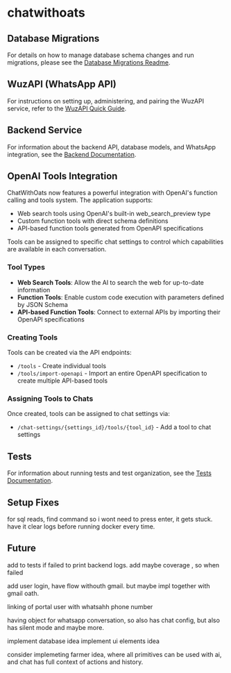 # chatwithoats

## Database Migrations

For details on how to manage database schema changes and run migrations, please see the [Database Migrations Readme](db/README.md).

## WuzAPI (WhatsApp API)

For instructions on setting up, administering, and pairing the WuzAPI service, refer to the [WuzAPI Quick Guide](wuzapi/README.md).

## Backend Service

For information about the backend API, database models, and WhatsApp integration, see the [Backend Documentation](backend/README.md).

## OpenAI Tools Integration

ChatWithOats now features a powerful integration with OpenAI's function calling and tools system. The application supports:

- Web search tools using OpenAI's built-in web_search_preview type
- Custom function tools with direct schema definitions
- API-based function tools generated from OpenAPI specifications

Tools can be assigned to specific chat settings to control which capabilities are available in each conversation.

### Tool Types

- **Web Search Tools**: Allow the AI to search the web for up-to-date information
- **Function Tools**: Enable custom code execution with parameters defined by JSON Schema
- **API-based Function Tools**: Connect to external APIs by importing their OpenAPI specifications

### Creating Tools

Tools can be created via the API endpoints:
- `/tools` - Create individual tools
- `/tools/import-openapi` - Import an entire OpenAPI specification to create multiple API-based tools

### Assigning Tools to Chats

Once created, tools can be assigned to chat settings via:
- `/chat-settings/{settings_id}/tools/{tool_id}` - Add a tool to chat settings

## Tests

For information about running tests and test organization, see the [Tests Documentation](tests/README.md).

## Setup Fixes
for sql reads, find command so i wont need to press enter, it gets stuck.
have it clear logs before running docker every time.

## Future


add to tests if failed to print backend logs.
add maybe coverage , so when failed

add user login, have flow withouth gmail. but maybe impl together with gmail oath.

linking of portal user with whatsahh phone number

having object for whatsapp conversation, so also has chat config, but also has silent mode and maybe more.

implement database idea
implement ui elements idea

consider implemeting farmer idea, where all primitives can be used with ai, and chat has full context of actions and history.
